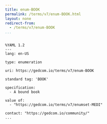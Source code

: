 ```yaml
---
title: enum-BOOK
permalink: /terms/v7/enum-BOOK.html
layout: none
redirect-from:
  - /terms/v7/enum-BOOK
...
```


```

%YAML 1.2
---
lang: en-US

type: enumeration

uri: https://gedcom.io/terms/v7/enum-BOOK

standard tag: 'BOOK'

specification:
  - A bound book

value of:
  - "https://gedcom.io/terms/v7/enumset-MEDI"

contact: "https://gedcom.io/community/"
...

```
